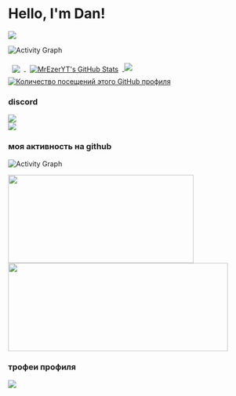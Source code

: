 # Hello, I'm Dan!
<img src="https://github-profile-trophy.vercel.app/?username=MrEzerYT&column=3&theme=onedark"/>

![Activity Graph](https://activity-graph.herokuapp.com/graph?username=MrEzerYT&theme=github)

<a href="https://github.com/mrezeryt">
  <img align="center" style="margin:0.5rem" src="https://github-readme-stats.vercel.app/api/top-langs/?username=MrEzerYT&hide=javascript&title_color=ffffff&text_color=c9cacc&icon_color=4AB197&bg_color=1A2B34" />
</a>

<a href="https://github.com/mrezeryt">
  <img align="center" style="margin:0.5rem" src="https://github-readme-stats.vercel.app/api?username=MrEzerYT&show_icons=true&line_height=27&count_private=true&title_color=ffffff&text_color=c9cacc&icon_color=4AB097&bg_color=1A2B34" alt="MrEzerYT's GitHub Stats" />
</a>
<img src="https://cdn.discordapp.com/attachments/754717585534353519/953779377756323900/Nikita.png">
<a href="https://github.com/mrezeryt"><img src="https://komarev.com/ghpvc/?username=MrEzerYT&label=просмотры+профиля" alt="Количество посещений этого GitHub профиля"></img></a>
<br>

### discord
<div>
  <img src="https://lanyard.cnrad.dev/api/578533097293873162?theme=dark&bg=36393f">
</div>
<div>
  <a href="https://discord.gg/EJc8UC7yhZ">
    <img src="https://invidget.switchblade.xyz/EJc8UC7yhZ">
  </a>
</div>

### моя активность на github
![Activity Graph](https://activity-graph.herokuapp.com/graph?username=mrezeryt&theme=github)

<div>
  <img height="180em" width="378em" src="https://github-readme-stats.vercel.app/api?username=mrezeryt&count_private=true&show_icons=true&theme=github_dark"/>
  <img height="180em" width="448em" src="https://github-readme-stats.vercel.app/api/top-langs/?username=mrezeryt&langs_count=6&layout=compact&theme=github_dark"/>
</div>

### трофеи профиля
<img src="https://github-profile-trophy.vercel.app/?username=mrezeryt&column=3&theme=onedark"/>
